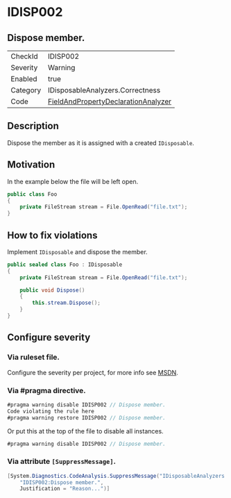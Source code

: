 # IDISP002
## Dispose member.

<!-- start generated table -->
<table>
  <tr>
    <td>CheckId</td>
    <td>IDISP002</td>
  </tr>
  <tr>
    <td>Severity</td>
    <td>Warning</td>
  </tr>
  <tr>
    <td>Enabled</td>
    <td>true</td>
  </tr>
  <tr>
    <td>Category</td>
    <td>IDisposableAnalyzers.Correctness</td>
  </tr>
  <tr>
    <td>Code</td>
    <td><a href="https://github.com/DotNetAnalyzers/IDisposableAnalyzers/blob/master/IDisposableAnalyzers/Analyzers/FieldAndPropertyDeclarationAnalyzer.cs">FieldAndPropertyDeclarationAnalyzer</a></td>
  </tr>
</table>
<!-- end generated table -->

## Description

Dispose the member as it is assigned with a created `IDisposable`.

## Motivation

In the example below the file will be left open.

```c#
public class Foo
{
    private FileStream stream = File.OpenRead("file.txt");
}
```

## How to fix violations

Implement `IDisposable` and dispose the member.

```c#
public sealed class Foo : IDisposable
{
    private FileStream stream = File.OpenRead("file.txt");

    public void Dispose()
    {
        this.stream.Dispose();
    }
}
```

<!-- start generated config severity -->
## Configure severity

### Via ruleset file.

Configure the severity per project, for more info see [MSDN](https://msdn.microsoft.com/en-us/library/dd264949.aspx).

### Via #pragma directive.
```C#
#pragma warning disable IDISP002 // Dispose member.
Code violating the rule here
#pragma warning restore IDISP002 // Dispose member.
```

Or put this at the top of the file to disable all instances.
```C#
#pragma warning disable IDISP002 // Dispose member.
```

### Via attribute `[SuppressMessage]`.

```C#
[System.Diagnostics.CodeAnalysis.SuppressMessage("IDisposableAnalyzers.Correctness", 
    "IDISP002:Dispose member.", 
    Justification = "Reason...")]
```
<!-- end generated config severity -->